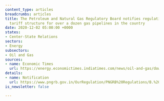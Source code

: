 ```yaml
---
content_type: articles
breadcrumbs: articles
title: The Petroleum and Natural Gas Regulatory Board notifies regulations for a unified
  tariff structure for over a dozen gas pipelines in the country
date: 2020-12-02 05:00:00 +0000
states:
- Center-State Relations
sectors:
- Energy
subsectors:
- Oil and Gas
sources:
- name: Economic Times
  url: https://energy.economictimes.indiatimes.com/news/oil-and-gas/downstream-oil-regulator-pngrb-simplifies-gas-pipeline-tariff/79438353
details:
- name: Notification
  url: https://www.pngrb.gov.in/OurRegulation/PNGRB%20Regulations/B.%20Natural%20Gas%20Pipeline/B.4.%20NGPL%20Tariff%20Regulations/NGPL%20Tariff-Post%20Amendment-27.03.2020.pdf
is_newsletter: false

---
```

